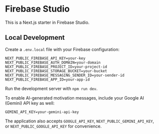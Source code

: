 # Firebase Studio

This is a Next.js starter in Firebase Studio.

## Local Development

Create a `.env.local` file with your Firebase configuration:

```
NEXT_PUBLIC_FIREBASE_API_KEY=your-key
NEXT_PUBLIC_FIREBASE_AUTH_DOMAIN=your-domain
NEXT_PUBLIC_FIREBASE_PROJECT_ID=your-project-id
NEXT_PUBLIC_FIREBASE_STORAGE_BUCKET=your-bucket
NEXT_PUBLIC_FIREBASE_MESSAGING_SENDER_ID=your-sender-id
NEXT_PUBLIC_FIREBASE_APP_ID=your-app-id
```

Run the development server with `npm run dev`.

To enable AI-generated motivation messages, include your Google AI (Gemini)
API key as well:

```
GEMINI_API_KEY=your-gemini-api-key
```

The application also accepts `GOOGLE_API_KEY`, `NEXT_PUBLIC_GEMINI_API_KEY`, or
`NEXT_PUBLIC_GOOGLE_API_KEY` for convenience.
